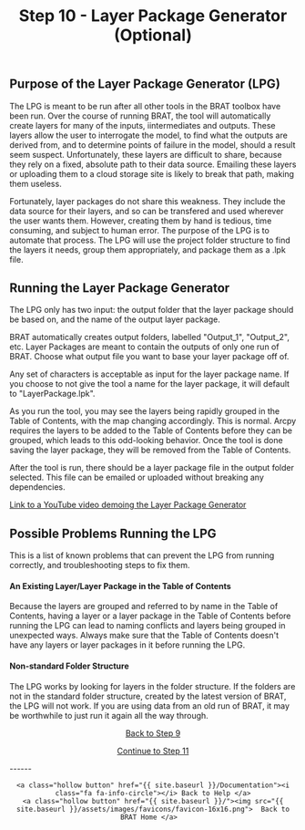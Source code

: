 ﻿---
title: Step 10 - Layer Package Generator (Optional)
weight: 12
---
## Purpose of the Layer Package Generator (LPG)

The LPG is meant to be run after all other tools in the BRAT toolbox have been run. Over the course of running BRAT, the tool will automatically create layers for many of the inputs, iintermediates and outputs. These layers allow the user to interrogate the model, to find what the outputs are derived from, and to determine points of failure in the model, should a result seem suspect. Unfortunately, these layers are difficult to share, because they rely on a fixed, absolute path to their data source. Emailing these layers or uploading them to a cloud storage site is likely to break that path, making them useless.

Fortunately, layer packages do not share this weakness. They include the data source for their layers, and so can be transfered and used wherever the user wants them. However, creating them by hand is tedious, time consuming, and subject to human error. The purpose of the LPG is to automate that process. The LPG will use the project folder structure to find the layers it needs, group them appropriately, and package them as a .lpk file.

## Running the Layer Package Generator

The LPG only has two input: the output folder that the layer package should be based on, and the name of the output layer package.

BRAT automatically creates output folders, labelled "Output_1", "Output_2", etc. Layer Packages are meant to contain the outputs of only one run of BRAT. Choose what output file you want to base your layer package off of.

Any set of characters is acceptable as input for the layer package name. If you choose to not give the tool a name for the layer package, it will default to "LayerPackage.lpk". 

As you run the tool, you may see the layers being rapidly grouped in the Table of Contents, with the map changing accordingly. This is normal. Arcpy requires the layers to be added to the Table of Contents before they can be grouped, which leads to this odd-looking behavior. Once the tool is done saving the layer package, they will be removed from the Table of Contents.

After the tool is run, there should be a layer package file in the output folder selected. This file can be emailed or uploaded without breaking any dependencies.

[Link to a YouTube video demoing the Layer Package Generator](http://www.youtube.com/watch?v=iIVRsHuT7es)

## Possible Problems Running the LPG

This is a list of known problems that can prevent the LPG from running correctly, and troubleshooting steps to fix them.

#### An Existing Layer/Layer Package in the Table of Contents
Because the layers are grouped and referred to by name in the Table of Contents, having a layer or a layer package in the Table of Contents before running the LPG can lead to naming conflicts and layers being grouped in unexpected ways. Always make sure that the Table of Contents doesn't have any layers or layer packages in it before running the LPG. 

#### Non-standard Folder Structure
The LPG works by looking for layers in the folder structure. If the folders are not in the standard folder structure, created by the latest version of BRAT, the LPG will not work. If you are using data from an old run of BRAT, it may be worthwhile to just run it again all the way through. 

<div align="center">
	<a class="hollow button" href="{{ site.baseurl }}/Documentation/Tutorials/9-DataValidation"><i class="fa fa-arrow-circle-left"></i> Back to Step 9 </a>




​	<a class="hollow button" href="{{ site.baseurl }}/Documentation/Tutorials/11-SummaryProduct"><i class="fa fa-arrow-circle-right"></i> Continue to Step 11</a>

</div>	



<div align="center">
</div>	
------

<div align="center">

```
<a class="hollow button" href="{{ site.baseurl }}/Documentation"><i class="fa fa-info-circle"></i> Back to Help </a>
<a class="hollow button" href="{{ site.baseurl }}/"><img src="{{ site.baseurl }}/assets/images/favicons/favicon-16x16.png">  Back to BRAT Home </a>  
```

</div>